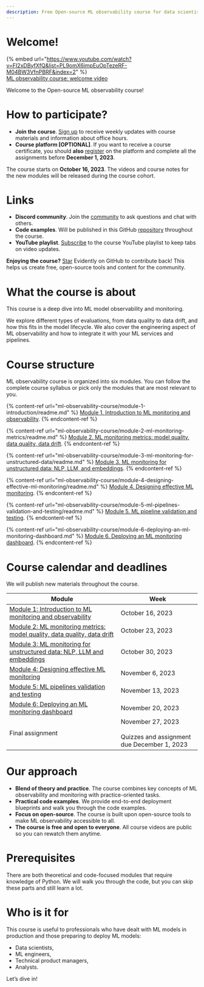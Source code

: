 ```yaml
---
description: Free Open-source ML observability course for data scientists and ML engineers by Evidently AI.
---
```


# Welcome!

{% embed url="https://www.youtube.com/watch?v=FI2xDByfXfQ&list=PL9omX6impEuOpTezeRF-M04BW3VfnPBRF&index=2" %} \
[ML observability course: welcome video](https://www.youtube.com/watch?v=FI2xDByfXfQ&list=PL9omX6impEuOpTezeRF-M04BW3VfnPBRF&index=2)

Welcome to the Open-source ML observability course!

# How to participate?
* **Join the course**. [Sign up](https://www.evidentlyai.com/ml-observability-course) to receive weekly updates with course materials and information about office hours.
* **Course platform [OPTIONAL]**. If you want to receive a course certificate, you should **also** [register](https://evidentlyai.thinkific.com/courses/ml-observability-course) on the platform and complete all the assignments before **December 1, 2023**.

The course starts on **October 16, 2023**. The videos and course notes for the new modules will be released during the course cohort. 

# Links

* **Discord community**. Join the [community](https://discord.gg/PyAJuUD5mB) to ask questions and chat with others.
* **Code examples**. Will be published in this GitHub [repository](https://github.com/evidentlyai/ml_observability_course) throughout the course.
* **YouTube playlist**. [Subscribe](https://www.youtube.com/playlist?list=PL9omX6impEuOpTezeRF-M04BW3VfnPBRF) to the course YouTube playlist to keep tabs on video updates.

**Enjoying the course?** [Star](https://github.com/evidentlyai/evidently) Evidently on GitHub to contribute back! This helps us create free, open-source tools and content for the community.

# What the course is about
This course is a deep dive into ML model observability and monitoring. 

We explore different types of evaluations, from data quality to data drift, and how this fits in the model lifecycle. We also cover the engineering aspect of ML observability and how to integrate it with your ML services and pipelines.

# Course structure
ML observability course is organized into six modules. You can follow the complete course syllabus or pick only the modules that are most relevant to you.

{% content-ref url="ml-observability-course/module-1-introduction/readme.md" %}
[Module 1. Introduction to ML monitoring and observability](ml-observability-course/module-1-introduction/readme.md). 
{% endcontent-ref %}

{% content-ref url="ml-observability-course/module-2-ml-monitoring-metrics/readme.md" %}
[Module 2. ML monitoring metrics: model quality, data quality, data drift](ml-observability-course/module-2-ml-monitoring-metrics/readme.md). 
{% endcontent-ref %}

{% content-ref url="ml-observability-course/module-3-ml-monitoring-for-unstructured-data/readme.md" %}
[Module 3. ML monitoring for unstructured data: NLP, LLM, and embeddings](ml-observability-course/module-3-ml-monitoring-for-unstructured-data/readme.md). 
{% endcontent-ref %}

{% content-ref url="ml-observability-course/module-4-designing-effective-ml-monitoring/readme.md" %}
[Module 4. Designing effective ML monitoring](ml-observability-course/module-4-designing-effective-ml-monitoring/readme.md). 
{% endcontent-ref %}

{% content-ref url="ml-observability-course/module-5-ml-pipelines-validation-and-testing/readme.md" %}
[Module 5. ML pipeline validation and testing](ml-observability-course/module-5-ml-pipelines-validation-and-testing/readme.md). 
{% endcontent-ref %}

{% content-ref url="ml-observability-course/module-6-deploying-an-ml-monitoring-dashboard.md" %}
[Module 6. Deploying an ML monitoring dashboard](ml-observability-course/module-6-deploying-an-ml-monitoring-dashboard.md). 
{% endcontent-ref %}

# Course calendar and deadlines

We will publish new materials throughout the course. 

| Module                                                                   | Week                                                          |
|--------------------------------------------------------------------------|---------------------------------------------------------------|
| [Module 1: Introduction to ML monitoring and observability](https://learn.evidentlyai.com/ml-observability-course/module-1-introduction)                | October 16, 2023                                              |
| [Module 2: ML monitoring metrics: model quality, data quality, data drift](https://learn.evidentlyai.com/ml-observability-course/module-2-ml-monitoring-metrics) | October 23, 2023                                              |
| [Module 3: ML monitoring for unstructured data: NLP, LLM and embeddings](https://learn.evidentlyai.com/ml-observability-course/module-3-ml-monitoring-for-unstructured-data)   | October 30, 2023                                              |
| [Module 4: Designing effective ML monitoring](https://learn.evidentlyai.com/ml-observability-course/module-4-designing-effective-ml-monitoring)                              | November 6, 2023                                              |
| [Module 5: ML pipelines validation and testing](https://learn.evidentlyai.com/ml-observability-course/module-5-ml-pipelines-validation-and-testing)                            | November 13, 2023                                             |
| [Module 6: Deploying an ML monitoring dashboard](https://learn.evidentlyai.com/ml-observability-course/module-6-deploying-an-ml-monitoring-dashboard)                           | November 20, 2023                                             |
| Final assignment                                                         | November 27, 2023 <br><br> Quizzes and assignment due December 1, 2023 |

# Our approach
* **Blend of theory and practice**. The course combines key concepts of ML observability and monitoring with practice-oriented tasks.
* **Practical code examples**. We provide end-to-end deployment blueprints and walk you through the code examples.
* **Focus on open-source**. The course is built upon open-source tools to make ML observability accessible to all.
* **The course is free and open to everyone**. All course videos are public so you can rewatch them anytime.

# Prerequisites
There are both theoretical and code-focused modules that require knowledge of Python. We will walk you through the code, but you can skip these parts and still learn a lot.

# Who is it for
This course is useful to professionals who have dealt with ML models in production and those preparing to deploy ML models:
* Data scientists,
* ML engineers,
* Technical product managers,
* Analysts.

Let’s dive in!
